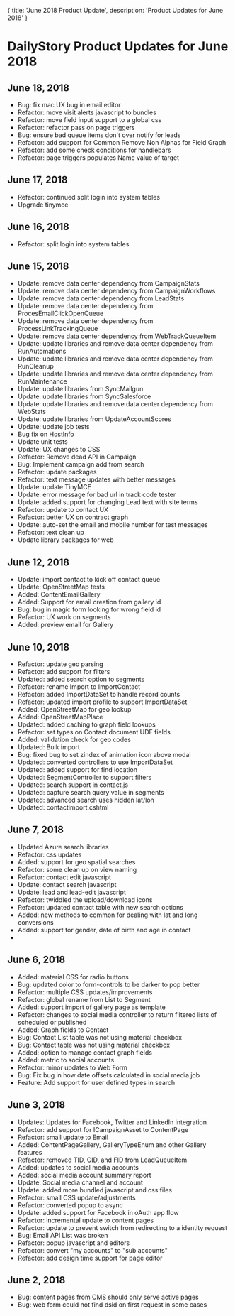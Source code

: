 {
	title: 'June 2018 Product Update',
	description: 'Product Updates for June 2018'
}
# DailyStory Product Updates for June 2018
## June 18, 2018
* Bug: fix mac UX bug in email editor
* Refactor: move visit alerts javascript to bundles
* Refactor: move field input support to a global css
* Refactor: refactor pass on page triggers
* Bug: ensure bad queue items don't over notify for leads
* Refactor: add support for Common Remove Non Alphas for Field Graph
* Refactor: add some check conditions for handlebars
* Refactor: page triggers populates Name value of target

## June 17, 2018
* Refactor: continued split login into system tables
* Upgrade tinymce

## June 16, 2018
* Refactor: split login into system tables

## June 15, 2018
* Update: remove data center dependency from CampaignStats
* Update: remove data center dependency from CampaignWorkflows
* Update: remove data center dependency from LeadStats
* Update: remove data center dependency from ProcesEmailClickOpenQueue
* Update: remove data center dependency from ProcessLinkTrackingQueue
* Update: remove data center dependency from WebTrackQueueItem
* Update: update libraries and remove data center dependency from RunAutomations
* Update: update libraries and remove data center dependency from RunCleanup
* Update: update libraries and remove data center dependency from RunMaintenance
* Update: update libraries from SyncMailgun
* Update: update libraries from SyncSalesforce
* Update: update libraries and remove data center dependency from WebStats
* Update: update libraries from UpdateAccountScores
* Update: update job tests
* Bug fix on HostInfo
* Update unit tests
* Update: UX changes to CSS
* Refactor: Remove dead API in Campaign
* Bug: Implement campaign add from search
* Refactor: update packages
* Refactor: text message updates with better messages
* Update: update TinyMCE
* Update: error message for bad url in track code tester
* Update: added support for changing Lead text with site terms
* Refactor: update to contact UX
* Refactor: better UX on contract graph
* Update: auto-set the email and mobile number for test messages
* Refactor: text clean up
* Update library packages for web

## June 12, 2018
* Update: import contact to kick off contact queue
* Update: OpenStreetMap tests
* Added: ContentEmailGallery
* Added: Support for email creation from gallery id
* Bug: bug in magic form looking for wrong field id
* Refactor: UX work on segments
* Added: preview email for Gallery

## June 10, 2018
* Refactor: update geo parsing
* Refactor: add support for filters 
* Updated: added search option to segments
* Refactor: rename Import to ImportContact
* Refactor: added ImportDataSet to handle record counts
* Refactor: updated import profile to support ImportDataSet
* Added: OpenStreetMap for geo lookup
* Added: OpenStreetMapPlace
* Updated: added caching to graph field lookups
* Refactor: set types on Contact document UDF fields
* Added: validation check for geo codes
* Updated: Bulk import 
* Bug: fixed bug to set zindex of animation icon above modal
* Updated: converted controllers to use ImportDataSet
* Updated: added support for find location
* Updated: SegmentController to support filters
* Updated: search support in contact.js
* Updated: capture search query value in segments
* Updated: advanced search uses hidden lat/lon
* Updated: contactimport.cshtml

## June 7, 2018
* Updated Azure search libraries
* Refactor: css updates
* Added: support for geo spatial searches
* Refactor: some clean up on view naming
* Refactor: contact edit javascript
* Update: contact search javascript
* Update: lead and lead-edit javascript
* Refactor: twiddled the upload/download icons
* Refactor: updated contact table with new search options
* Added: new methods to common for dealing with lat and long conversions
* Added: support for gender, date of birth and age in contact
* 
## June 6, 2018
* Added: material CSS for radio buttons
* Bug: updated color to form-controls to be darker to pop better
* Refactor: multiple CSS updates/improvements
* Refactor: global rename from List to Segment
* Added: support import of gallery page as template
* Refactor: changes to social media controller to return filtered lists of scheduled or published
* Added: Graph fields to Contact
* Bug: Contact List table was not using material checkbox
* Bug: Contact table was not using material checkbox
* Added: option to manage contact graph fields
* Added: metric to social accounts
* Refactor: minor updates to Web Form
* Bug: Fix bug in how date offsets calculated in social media job
* Feature: Add support for user defined types in search

## June 3, 2018
* Updates: Updates for Facebook, Twitter and LinkedIn integration
* Refactor: add support for ICampaignAsset to ContentPage
* Refactor: small update to Email
* Added: ContentPageGallery, GalleryTypeEnum and other Gallery features
* Refactor: removed TID, CID, and FID from LeadQueueItem
* Added: updates to social media accounts
* Added: social media account summary report
* Update: Social media channel and account
* Update: added more bundled javascript and css files
* Refactor: small CSS update/adjustments
* Refactor: converted popup to async
* Update: added support for Facebook in oAuth app flow
* Refactor: incremental update to content pages
* Refactor: update to prevent switch from redirecting to a identity request
* Bug: Email API List was broken
* Refactor: popup javascript and editors
* Refactor: convert "my accounts" to "sub accounts"
* Refactor: add design time support for page editor

## June 2, 2018
* Bug: content pages from CMS should only serve active pages
* Bug: web form could not find dsid on first request in some cases